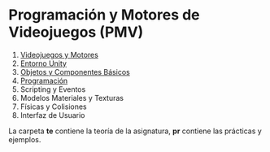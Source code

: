 # Programación y Motores de Videojuegos (PMV)

1. [Videojuegos y Motores](https://github.com/videojuegos-abastos/PMV/blob/main/te/t1_videojuegos_y_motores.md)
2. [Entorno Unity](https://github.com/videojuegos-abastos/PMV/blob/main/te/t2_entorno_unity.md)
3. [Objetos y Componentes Básicos](https://github.com/videojuegos-abastos/PMV/blob/main/te/t3_objetos_y_componentes_basicos.md)
4. [Programación](https://github.com/videojuegos-abastos/PMV/tree/main/te/Tema%204%20(Chema))
5. Scripting y Eventos
6. Modelos Materiales y Texturas
7. Físicas y Colisiones
8. Interfaz de Usuario


La carpeta **te** contiene la teoría de la asignatura, **pr** contiene las prácticas y ejemplos.
